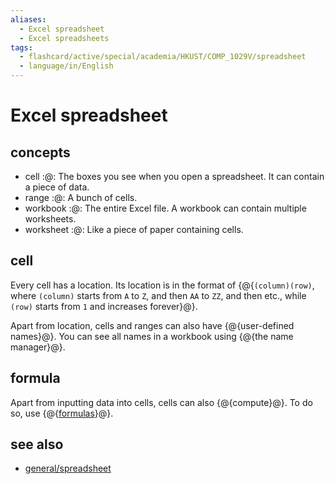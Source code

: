 ```yaml
---
aliases:
  - Excel spreadsheet
  - Excel spreadsheets
tags:
  - flashcard/active/special/academia/HKUST/COMP_1029V/spreadsheet
  - language/in/English
---
```


# Excel spreadsheet

## concepts

- cell :@: The boxes you see when you open a spreadsheet. It can contain a piece of data. <!--SR:!2025-01-23,274,330-->
- range :@: A bunch of cells. <!--SR:!2024-12-01,233,330-->
- workbook :@: The entire Excel file. A workbook can contain multiple worksheets. <!--SR:!2025-01-02,260,330-->
- worksheet :@: Like a piece of paper containing cells. <!--SR:!2025-01-27,274,330-->

## cell

Every cell has a location. Its location is in the format of {@{`(column)(row)`, where `(column)` starts from `A` to `Z`, and then `AA` to `ZZ`, and then etc., while `(row)` starts from `1` and increases forever}@}. <!--SR:!2026-11-14,758,330-->

Apart from location, cells and ranges can also have {@{user-defined names}@}. You can see all names in a workbook using {@{the name manager}@}. <!--SR:!2027-02-25,841,330!2024-12-27,253,330-->

## formula

Apart from inputting data into cells, cells can also {@{compute}@}. To do so, use {@{[formulas](formula.md)}@}. <!--SR:!2024-11-15,200,310!2025-01-07,259,330-->

## see also

- [general/spreadsheet](../../../../general/spreadsheet.md)

